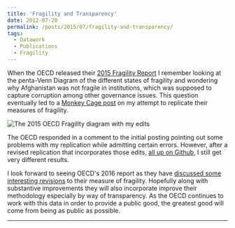 ```yaml
---
title: 'Fragility and Transparency'
date: 2012-07-20
permalink: /posts/2015/07/fragility-and-transparency/
tags:
  - Datawork
  - Publications
  - Fragility
---
```


When the OECD released their [2015 Fragility Report](http://www.oecd.org/dac/states-of-fragility-2015-9789264227699-en.htm) I remember looking at the penta-Venn Diagram of the different states of fragility and wondering why Afghanistan was not fragile in institutions, which was supposed to capture corruption among other governance issues. This question eventually led to a [Monkey Cage post](http://www.washingtonpost.com/blogs/monkey-cage/wp/2015/05/17/the-oecds-fragility-index-is-surprisingly-fragile-and-difficult-to-reproduce/) on my attempt to replicate their measures of fragility. 

![The 2015 OECD Fragility diagram with my edits](https://img.washingtonpost.com/blogs/monkey-cage/files/2015/05/Edited-Venn-Diagram.png&w=1484)

The OECD responded in a comment to the initial posting pointing out some problems with my replication while admitting certain errors. However, after a revised replication that incorporates those edits, [all up on Github](https://github.com/tlscherer/OECD-States-of-Fragility-2015-Replication/blob/master/ReassessmentResults/StatesofFragility2015reassessment.pdf), I still get very different results. 

I look forward to seeing OECD's 2016 report as they have [discussed some interesting revisions](http://oecdinsights.org/2015/06/14/crowd-sourcing-models-of-fragility/) to their measure of fragility. Hopefully along with substantive improvements they will also incorporate improve their methodology especially by way of transparency. As the OECD continues to work with this data in order to provide a public good, the greatest good will come from being as public as possible.

------